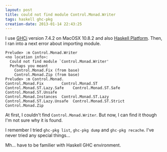 ```yaml
---
layout: post
title: could not find module Control.Monad.Writer
tags: haskell ghc-pkg
creation-date: 2013-01-14 22:43:25
---
```

I use [GHCi](http://www.haskell.org/ghc/) version 7.4.2 on MacOSX 10.8.2 and also [Haskell Platform](http://www.haskell.org/platform/mac.html).
Then, I ran into a next error about importing module.

```
Prelude> :m Control.Monad.Writer
<no location info>:
  Could not find module `Control.Monad.Writer'
  Perhaps you meant
    Control.Monad.Fix (from base)
    Control.Monad.Zip (from base)
Prelude> :m Control.Monad.
Control.Monad.Fix        Control.Monad.ST       Control.Monad.ST.Lazy.Safe    Control.Monad.ST.Safe    Control.Monad.ST.Unsafe
Control.Monad.Instances  Control.Monad.ST.Lazy  Control.Monad.ST.Lazy.Unsafe  Control.Monad.ST.Strict  Control.Monad.Zip
```

At first, I couldn't find `Control.Monad.Writer`.
But now, I can find it though I'm not sure why it is found.

I remember I tried `ghc-pkg list`, `ghc-pkg dump` and `ghc-pkg recache`.
I've never tried any special things...

Mh... have to be familier with Haskell GHC environment.
